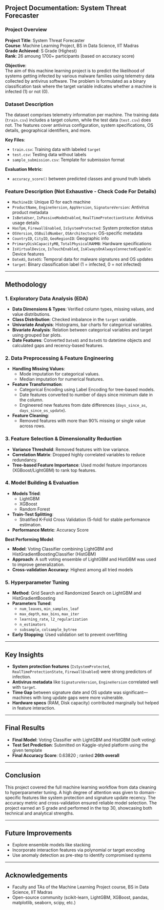 ## Project Documentation: System Threat Forecaster

### Project Overview

**Project Title**: System Threat Forecaster\
**Course**: Machine Learning Project, BS in Data Science, IIT Madras\
**Grade Achieved**: S Grade (Highest)\
**Rank**: 26 amoung 1700+ participants (based on accuracy score)

**Objective**:\
The aim of this machine learning project is to predict the likelihood of systems getting infected by various malware families using telemetry data collected by antivirus software. The problem is formulated as a binary classification task where the target variable indicates whether a machine is infected (1) or not (0).

### Dataset Description

The dataset comprises telemetry information per machine. The training data (`train.csv`) includes a target column, while the test data (`test.csv`) does not. The features cover antivirus configuration, system specifications, OS details, geographical identifiers, and more.

**Key Files**:

- `train.csv`: Training data with labeled `target`
- `test.csv`: Testing data without labels
- `sample_submission.csv`: Template for submission format

**Evaluation Metric**:

- `accuracy_score()` between predicted classes and ground truth labels

### Feature Description (Not Exhaustive - Check Code For Details)

- `MachineID`: Unique ID for each machine
- `ProductName`, `EngineVersion`, `AppVersion`, `SignatureVersion`: Antivirus product metadata
- `IsBetaUser`, `IsPassiveModeEnabled`, `RealTimeProtectionState`: Antivirus usage details
- `HasTpm`, `FirewallEnabled`, `IsSystemProtected`: System protection status
- `OSVersion`, `OSBuildNumber`, `OSArchitecture`: OS-specific metadata
- `CountryID`, `CityID`, `GeoRegionID`: Geographic info
- `PrimaryDiskCapacityMB`, `TotalPhysicalRAMMB`: Hardware specifications
- `IsVirtualDevice`, `IsTouchEnabled`, `IsAlwaysOnAlwaysConnectedCapable`: Device features
- `DateAS`, `DateOS`: Temporal data for malware signatures and OS updates
- `target`: Binary classification label (1 = infected, 0 = not infected)

---

## Methodology

### 1. **Exploratory Data Analysis (EDA)**

- **Data Dimensions & Types**: Verified column types, missing values, and value distributions.
- **Class Distribution**: Checked imbalance in the `target` variable.
- **Univariate Analysis**: Histograms, bar charts for categorical variables.
- **Bivariate Analysis**: Relation between categorical variables and target using grouped bar plots.
- **Date Features**: Converted `DateAS` and `DateOS` to datetime objects and calculated gaps and recency-based features.

### 2. **Data Preprocessing & Feature Engineering**

- **Handling Missing Values**:
  - Mode imputation for categorical values.
  - Median imputation for numerical features.
- **Feature Transformation**:
  - Categorical Encoding using Label Encoding for tree-based models.
  - Date features converted to number of days since minimum date in the column.
  - Engineered new features from date differences (`days_since_as`, `days_since_os_update`).
- **Feature Cleaning**:
  - Removed features with more than 90% missing or single value across rows.

### 3. **Feature Selection & Dimensionality Reduction**

- **Variance Threshold**: Removed features with low variance.
- **Correlation Matrix**: Dropped highly correlated variables to reduce redundancy.
- **Tree-based Feature Importance**: Used model feature importances (XGBoost/LightGBM) to rank top features.

### 4. **Model Building & Evaluation**

- **Models Tried**:
  - LightGBM
  - XGBoost
  - Random Forest
- **Train-Test Splitting**:
  - Stratified K-Fold Cross Validation (5-fold) for stable performance estimation.
- **Performance Metric**: Accuracy Score

**Best Performing Model**:

- **Model**: Voting Classifier combining LightGBM and HistGradientBoostingClassifier (HistGBM)
- **Approach**: A soft voting ensemble of LightGBM and HistGBM was used to improve generalization.
- **Cross-validation Accuracy**: Highest among all tried models

### 5. **Hyperparameter Tuning**

- **Method**: Grid Search and Randomized Search on LightGBM and HistGradientBoosting
- **Parameters Tuned**:
  - `num_leaves`, `min_samples_leaf`
  - `max_depth`, `max_bins`, `max_iter`
  - `learning_rate`, `l2_regularization`
  - `n_estimators`
  - `subsample`, `colsample_bytree`
- **Early Stopping**: Used validation set to prevent overfitting

---

## Key Insights

- **System protection features** (`IsSystemProtected`, `RealTimeProtectionState`, `FirewallEnabled`) were strong predictors of infection.
- **Antivirus metadata** like `SignatureVersion`, `EngineVersion` correlated well with `target`.
- **Time Gap** between signature date and OS update was significant—machines with long update gaps were more vulnerable.
- **Hardware specs** (RAM, Disk capacity) contributed marginally but helped in feature interaction.

---

## Final Results

- **Final Model**: Voting Classifier with LightGBM and HistGBM (soft voting)
- **Test Set Prediction**: Submitted on Kaggle-styled platform using the given template
- **Final Accuracy Score**: 0.63820 ; ranked **26th overall**

---

## Conclusion

This project covered the full machine learning workflow from data cleaning to hyperparameter tuning. A high degree of attention was given to domain-specific features like system protection and signature update recency. The accuracy metric and cross-validation ensured reliable model selection. The project earned an S grade and performed in the top 30, showcasing both technical and analytical strengths.

---

## Future Improvements

- Explore ensemble models like stacking
- Incorporate interaction features via polynomial or target encoding
- Use anomaly detection as pre-step to identify compromised systems

---

## Acknowledgements

- Faculty and TAs of the Machine Learning Project course, BS in Data Science, IIT Madras
- Open-source community (scikit-learn, LightGBM, XGBoost, pandas, matplotlib, seaborn, scipy, etc.)

